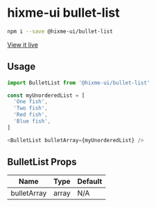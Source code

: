 # hixme-ui bullet-list

```bash
npm i --save @hixme-ui/bullet-list
```
[View it live](https://hixme.github.io/hixme-ui/bullet-list)

## Usage

```javascript
import BulletList from '@hixme-ui/bullet-list'

const myUnorderedList = [
  'One fish',
  'Two fish',
  'Red fish',
  'Blue fish',
]

<BulletList bulletArray={myUnorderedList} />
```

## BulletList Props

| Name            | Type        | Default        |
| --------------- | ----------- | -------------- |
| bulletArray     | array       | N/A            |

